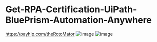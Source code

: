 # Get-RPA-Certification-UiPath-BluePrism-Automation-Anywhere
https://payhip.com/theRotoMator
![image](https://user-images.githubusercontent.com/38476207/230320164-25d583bd-0ed8-4c33-b3a6-a58d746a325c.png)
![image](https://user-images.githubusercontent.com/38476207/230320250-375997d2-bdb3-40f0-8c11-dede6b5e20af.png)

